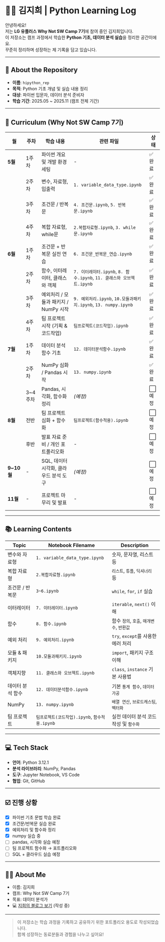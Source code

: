 # 👩‍💻 김지희 | Python Learning Log

안녕하세요!  
저는 **LG 유플러스 Why Not SW Camp 7기**에 참여 중인 김지희입니다.  
이 저장소는 캠프 과정에서 학습한 **Python 기초, 데이터 분석 실습**을 정리한 공간이에요.  
꾸준히 정리하며 성장하는 제 기록을 담고 있습니다.

---

## 📌 About the Repository

- **이름**: `hipython_rep`
- **목적**: Python 기초 개념 및 실습 내용 정리
- **대상**: 파이썬 입문자, 데이터 분석 준비자
- **학습 기간**: 2025.05 ~ 2025.11 (캠프 전체 기간)

---

## 📅 Curriculum (Why Not SW Camp 7기)

| 월 | 주차 | 학습 내용 | 관련 파일 | 상태 |
|----|------|-----------|------------|------|
| **5월** | 1주차 | 파이썬 개요 및 개발 환경 세팅 | - | ✅ 완료 |
|        | 2주차 | 변수, 자료형, 입출력 | `1. variable_data_type.ipynb` | ✅ 완료 |
|        | 3주차 | 조건문 / 반복문 | `4. 조건문.ipynb`, `5. 반복문.ipynb` | ✅ 완료 |
|        | 4주차 | 복합 자료형, while문 | `2.복합자료형.ipynb`, `3. while문.ipynb` | ✅ 완료 |
| **6월** | 1주차 | 조건문 + 반복문 실전 연습 | `6. 조건문_반복문_연습.ipynb` | ✅ 완료 |
|        | 2주차 | 함수, 이터레이터, 클래스와 객체 | `7. 이터레이터.ipynb`, `8. 함수.ipynb`, `11. 클래스와 오브젝트.ipynb` | ✅ 완료 |
|        | 3주차 | 예외처리 / 모듈과 패키지 / NumPy 시작 | `9. 예외처리.ipynb`, `10.모듈과패키지.ipynb`, `13. numpy.ipynb` | ✅ 완료 |
|        | 4주차 | 팀 프로젝트 시작 (기획 & 코드작업) | `팀프로젝트(코드작업).ipynb` | ✅ 완료 |
| **7월** | 1주차 | 데이터 분석 함수 기초 | `12. 데이터분석함수.ipynb` | ✅ 완료 |
|        | 2주차 | NumPy 심화 / Pandas 시작 | `13. numpy.ipynb` | ✅ 완료 |
|        | 3~4주차 | Pandas, 시각화, 함수화 정리 | *(예정)* | ⬜ 예정 |
| **8월** | 전반 | 팀 프로젝트 심화 + 함수화 | `팀프로젝트(함수적용).ipynb` | ⬜ 예정 |
|        | 후반 | 발표 자료 준비 / 개인 포트폴리오화 | - | ⬜ 예정 |
| **9~10월** | - | SQL, 데이터 시각화, 클라우드 분석 도구 | *(예정)* | ⬜ 예정 |
| **11월** | - | 프로젝트 마무리 및 발표 | - | ⬜ 예정 |




---

## 📚 Learning Contents

| Topic     | Notebook Filename                 | Description                  |
| --------- | --------------------------------- | ---------------------------- |
| 변수와 자료형   | `1. variable_data_type.ipynb`     | 숫자, 문자열, 리스트 등               |
| 복합 자료형    | `2.복합자료형.ipynb`                   | `리스트`, `튜플`, `딕셔너리` 등        |
| 조건문 / 반복문 | `3~6.ipynb`                       | `while`, `for`, `if` 실습      |
| 이터레이터     | `7. 이터레이터.ipynb`                  | `iterable`, `next()` 이해      |
| 함수        | `8. 함수.ipynb`                     | 함수 `정의`, `호출`, `매개변수`, `반환값` |
| 예외 처리     | `9. 예외처리.ipynb`                   | `try`, `except`를 사용한 에러 처리   |
| 모듈 & 패키지  | `10.모듈과패키지.ipynb`                 | `import`, 패키지 구조 이해          |
| 객체지향      | `11. 클래스와 오브젝트.ipynb`             | `class`, `instance` 기본 사용법   |
| 데이터 분석 함수 | `12. 데이터분석함수.ipynb`               | 기본 `통계 함수`, `데이터 가공`         |
| NumPy     | `13. numpy.ipynb`                 | `배열 연산`, `브로드캐스팅`, `벡터화`     |
| 팀 프로젝트    | `팀프로젝트(코드작업).ipynb`, `함수적용.ipynb` | 실전 데이터 분석 코드 작성 및 `함수화`      |

---

## 💻 Tech Stack

- **언어**: Python 3.12.1
- **분석 라이브러리**: NumPy, Pandas
- **도구**: Jupyter Notebook, VS Code
- **협업**: Git, GitHub

---

## ☑️ 진행 상황

- [x] 파이썬 기초 문법 학습 완료
- [x] 조건문/반복문 실습 완료
- [x] 예외처리 및 함수화 정리
- [x] numpy 실습 중
- [ ] pandas, 시각화 실습 예정
- [ ] 팀 프로젝트 함수화 → 포트폴리오화
- [ ] SQL + 클라우드 실습 예정

---

## 🧑‍🎓 About Me

- 이름: 김지희  
- 캠프: Why Not SW Camp 7기  
- 목표: 데이터 분석가  
- 💻 [지희의 블로그 보기](https://jihuikim45.github.io) (작성 중)

---

> 이 저장소는 학습 과정을 기록하고 공유하기 위한 포트폴리오 용도로 작성되었습니다.  
> 함께 성장하는 동료분들과 경험을 나누고 싶어요!

